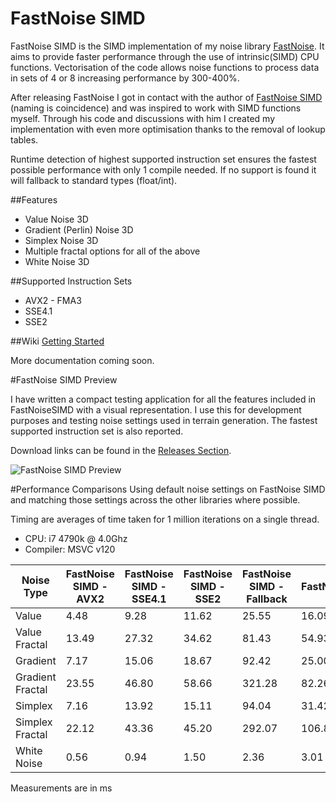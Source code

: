 # FastNoise SIMD
FastNoise SIMD is the SIMD implementation of my noise library [FastNoise](https://github.com/Auburns/FastNoise). It aims to provide faster performance through the use of intrinsic(SIMD) CPU functions. Vectorisation of the code allows noise functions to process data in sets of 4 or 8 increasing performance by 300-400%.

After releasing FastNoise I got in contact with the author of [FastNoise SIMD](https://github.com/jackmott/FastNoise-SIMD) (naming is coincidence) and was inspired to work with SIMD functions myself. Through his code and discussions with him I created my implementation with even more optimisation thanks to the removal of lookup tables. 

Runtime detection of highest supported instruction set ensures the fastest possible performance with only 1 compile needed. If no support is found it will fallback to standard types (float/int).

##Features

- Value Noise 3D
- Gradient (Perlin) Noise 3D
- Simplex Noise 3D
- Multiple fractal options for all of the above
- White Noise 3D

##Supported Instruction Sets
- AVX2 - FMA3
- SSE4.1
- SSE2

##Wiki
[Getting Started](https://github.com/Auburns/FastNoiseSIMD/wiki)

More documentation coming soon.

#FastNoise SIMD Preview

I have written a compact testing application for all the features included in FastNoiseSIMD with a visual representation. I use this for development purposes and testing noise settings used in terrain generation. The fastest supported instruction set is also reported.

Download links can be found in the [Releases Section](https://github.com/Auburns/FastNoiseSIMD/releases).

![FastNoise SIMD Preview](http://i.imgur.com/p4kHh7P.png)

#Performance Comparisons
Using default noise settings on FastNoise SIMD and matching those settings across the other libraries where possible.

Timing are averages of time taken for 1 million iterations on a single thread.

- CPU: i7 4790k @ 4.0Ghz
- Compiler: MSVC v120

| Noise Type       | FastNoise SIMD - AVX2 | FastNoise SIMD - SSE4.1 | FastNoise SIMD - SSE2 | FastNoise SIMD - Fallback | FastNoise | LibNoise | ANL    |
|------------------|-----------------------|-------------------------|-----------------------|---------------------------|-----------|----------|--------|
| Value            | 4.48                  | 9.28                    | 11.62                 | 25.55                     | 16.09     | 26.22    | 103.14 |
| Value Fractal    | 13.49                 | 27.32                   | 34.62                 | 81.43                     | 54.93     |          | 316.39 |
| Gradient         | 7.17                  | 15.06                   | 18.67                 | 92.42                     | 25.00     | 30.80    | 107.00 |
| Gradient Fractal | 23.55                 | 46.80                   | 58.66                 | 321.28                    | 82.26     | 112.72   | 332.47 |
| Simplex          | 7.16                  | 13.92                   | 15.11                 | 94.04                     | 31.42     |          | 44.23  |
| Simplex Fractal  | 22.12                 | 43.36                   | 45.20                 | 292.07                    | 106.80    |          | 167.67 |
| White Noise      | 0.56                  | 0.94                    | 1.50                  | 2.36                      | 3.01      |          |        |

Measurements are in ms
